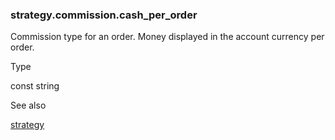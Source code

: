 ### strategy.commission.cash\_per\_order

Commission type for an order. Money displayed in the account currency per order.

Type

const string

See also

[strategy](#fun_strategy)
